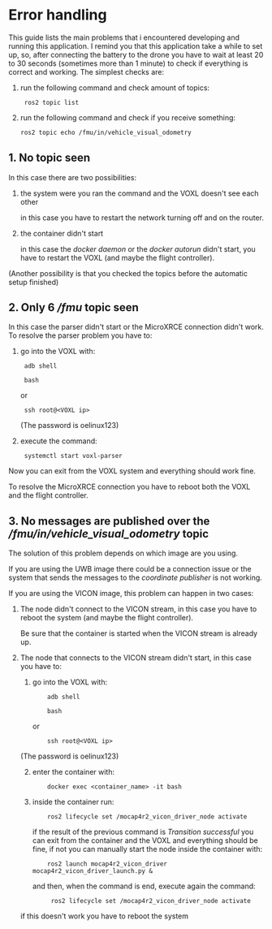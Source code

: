 # Error handling

This guide lists the main problems that i encountered developing and running this application. I remind you that this application take a while to set up, so, after connecting the battery to the drone you have to wait at least 20 to 30 seconds (sometimes more than 1 minute) to check if everything is correct and working. The simplest checks are:

1. run the following command and check amount of topics:

        ros2 topic list

2. run the following command and check if you receive something:

    ```bash
    ros2 topic echo /fmu/in/vehicle_visual_odometry
    ```

## 1. No topic seen

In this case there are two possibilities:

1. the system were you ran the command and the VOXL doesn't see each other 

    in this case you have to restart the network turning off and on the router.

2. the container didn't start

    in this case the *docker daemon* or the *docker autorun* didn't start, you have to restart the VOXL (and maybe the flight controller).

(Another possibility is that you checked the topics before the automatic setup finished)

## 2. Only 6 */fmu* topic seen

In this case the parser didn't start or the MicroXRCE connection didn't work.
To resolve the parser problem you have to:

1. go into the VOXL with:

        adb shell

        bash

    or

        ssh root@<VOXL ip>

    (The password is oelinux123)

2. execute the command:

        systemctl start voxl-parser

Now you can exit from the VOXL system and everything should work fine.

To resolve the MicroXRCE connection you have to reboot both the VOXL and the flight controller.

## 3. No messages are published over the */fmu/in/vehicle_visual_odometry* topic

The solution of this problem depends on which image are you using.

If you are using the UWB image there could be a connection issue or the system that sends the messages to the *coordinate publisher* is not working.

If you are using the VICON image, this problem can happen in two cases:

1. The node didn't connect to the VICON stream, in this case you have to reboot the system (and maybe the flight controller).

    Be sure that the container is started when the VICON stream is already up.

2. The node that connects to the VICON stream didn't start, in this case you have to:

    1. go into the VOXL with:

               adb shell

               bash

       or

               ssh root@<VOXL ip>

    (The password is oelinux123)

    2. enter the container with:

               docker exec <container_name> -it bash

    3. inside the container run:

               ros2 lifecycle set /mocap4r2_vicon_driver_node activate

       if the result of the previous command is *Transition successful* you can exit from the container and the VOXL and everything should be fine, if not you can manually start the node inside the container with:

               ros2 launch mocap4r2_vicon_driver mocap4r2_vicon_driver_launch.py &

        and then, when the command is end, execute again the command:

                ros2 lifecycle set /mocap4r2_vicon_driver_node activate

    if this doesn't work you have to reboot the system
